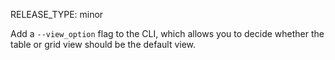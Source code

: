 RELEASE_TYPE: minor

Add a `--view_option` flag to the CLI, which allows you to decide whether the table or grid view should be the default view.
